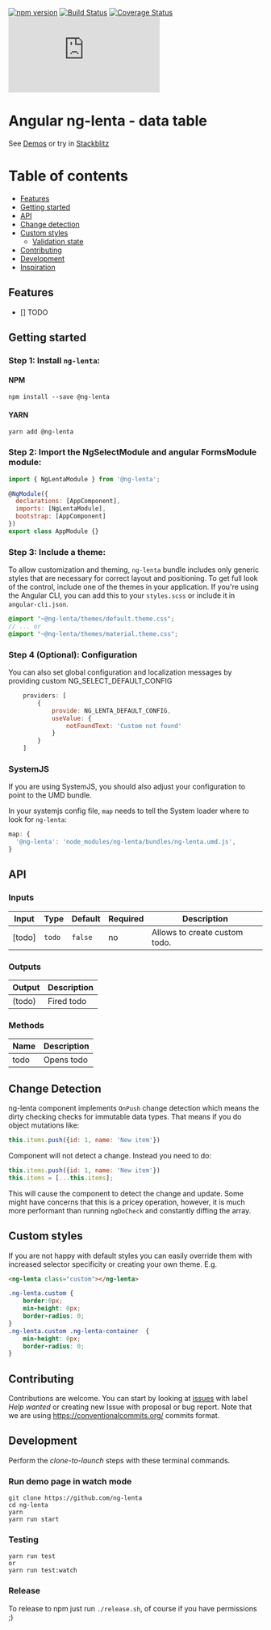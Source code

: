 [![npm version](https://badge.fury.io/js/ng-lenta.svg)](https://badge.fury.io/js/ng-lenta)
[![Build Status][travis-badge]][travis-badge-url]
[![Coverage Status][coveralls-image]][coveralls-url]
[![gzip bundle size](http://img.badgesize.io/https://unpkg.com/ng-lenta@latest/bundles/ng-lenta.umd.min.js?compression=gzip&style=flat-square)][ng-lenta-url]

[travis-badge]: https://travis-ci.org/ng-lenta.svg?branch=master
[travis-badge-url]: https://travis-ci.org/ng-lenta
[coveralls-image]: https://coveralls.io/repos/github/ng-lenta/badge.svg?branch=master
[coveralls-url]: https://coveralls.io/github/ng-lenta?branch=master
[ng-lenta-url]: https://unpkg.com/@ng-lenta@latest

# Angular ng-lenta - data table
See [Demos](https://anjmao.github.io/ng-lenta) or try in [Stackblitz](https://stackblitz.com/edit/ng-lenta?file=app%2Fapp.component.ts)

Table of contents
=================

  * [Features](#features)
  * [Getting started](#getting-started)
  * [API](#api)
  * [Change detection](#change-detection)
  * [Custom styles](#custom-styles)
    * [Validation state](#validation-state)
  * [Contributing](#contributing)
  * [Development](#development)
  * [Inspiration](#inspiration)

## Features
- [] TODO

## Getting started
### Step 1: Install `ng-lenta`:

#### NPM
```shell
npm install --save @ng-lenta
```
#### YARN
```shell
yarn add @ng-lenta
```
### Step 2: Import the NgSelectModule and angular FormsModule module:
```js
import { NgLentaModule } from '@ng-lenta';

@NgModule({
  declarations: [AppComponent],
  imports: [NgLentaModule],
  bootstrap: [AppComponent]
})
export class AppModule {}
```

### Step 3: Include a theme: 
To allow customization and theming, `ng-lenta` bundle includes only generic styles that are necessary for correct layout and positioning. To get full look of the control, include one of the themes in your application. If you're using the Angular CLI, you can add this to your `styles.scss` or include it in `angular-cli.json`.

```scss
@import "~@ng-lenta/themes/default.theme.css";
// ... or 
@import "~@ng-lenta/themes/material.theme.css";

```


### Step 4 (Optional): Configuration 
You can also set global configuration and localization messages by providing custom NG_SELECT_DEFAULT_CONFIG
```js
    providers: [
        {
            provide: NG_LENTA_DEFAULT_CONFIG,
            useValue: {
                notFoundText: 'Custom not found'
            }
        }
    ]
```
### SystemJS
If you are using SystemJS, you should also adjust your configuration to point to the UMD bundle.

In your systemjs config file, `map` needs to tell the System loader where to look for `ng-lenta`:
```js
map: {
  '@ng-lenta': 'node_modules/ng-lenta/bundles/ng-lenta.umd.js',
}
```

## API
### Inputs
| Input  | Type | Default | Required | Description |
| ------------- | ------------- | ------------- | ------------- | ------------- |
| [todo] | `todo`  | `false` | no | Allows to create custom todo. |


### Outputs

| Output  | Description |
| ------------- | ------------- |
| (todo)  | Fired todo |


### Methods
 Name  | Description |
| ------------- | ------------- |
| todo  | Opens todo |


## Change Detection
ng-lenta component implements `OnPush` change detection which means the dirty checking checks for immutable 
data types. That means if you do object mutations like:

```javascript
this.items.push({id: 1, name: 'New item'})
``` 

Component will not detect a change. Instead you need to do:

```javascript
this.items.push({id: 1, name: 'New item'})
this.items = [...this.items];
```

This will cause the component to detect the change and update. Some might have concerns that
this is a pricey operation, however, it is much more performant than running `ngDoCheck` and
constantly diffing the array.

## Custom styles
If you are not happy with default styles you can easily override them with increased selector specificity or creating your own theme. E.g.

```html
<ng-lenta class="custom"></ng-lenta>
```

```css
.ng-lenta.custom {
    border:0px;
    min-height: 0px;
    border-radius: 0;
}
.ng-lenta.custom .ng-lenta-container  {            
    min-height: 0px;
    border-radius: 0;
}
```


## Contributing

Contributions are welcome. You can start by looking at [issues](https://github.com/ng-lenta/issues?q=is%3Aopen+is%3Aissue+label%3A%22help+wanted%22) with label *Help wanted*  or creating new Issue with proposal or bug report.
Note that we are using https://conventionalcommits.org/ commits format.

## Development

Perform the _clone-to-launch_ steps with these terminal commands.

### Run demo page in watch mode
```
git clone https://github.com/ng-lenta
cd ng-lenta
yarn
yarn run start
```
### Testing
```
yarn run test
or
yarn run test:watch
```

### Release

To release to npm just run `./release.sh`, of course if you have permissions ;)

